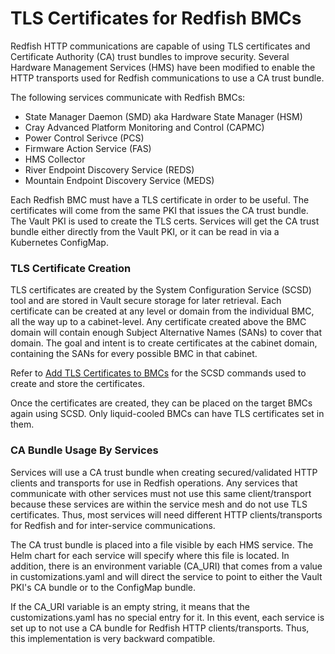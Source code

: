 # TLS Certificates for Redfish BMCs

Redfish HTTP communications are capable of using TLS certificates and Certificate Authority \(CA\) trust
bundles to improve security. Several Hardware Management Services \(HMS\) have been modified to enable the
HTTP transports used for Redfish communications to use a CA trust bundle.

The following services communicate with Redfish BMCs:

- State Manager Daemon \(SMD\) aka Hardware State Manager \(HSM\)
- Cray Advanced Platform Monitoring and Control \(CAPMC\)
- Power Control Serivce \(PCS\)
- Firmware Action Service \(FAS\)
- HMS Collector
- River Endpoint Discovery Service \(REDS\)
- Mountain Endpoint Discovery Service \(MEDS\)

Each Redfish BMC must have a TLS certificate in order to be useful. The certificates will come from the same
PKI that issues the CA trust bundle. The Vault PKI is used to create the TLS certs. Services will get the CA
trust bundle either directly from the Vault PKI, or it can be read in via a Kubernetes ConfigMap.

### TLS Certificate Creation

TLS certificates are created by the System Configuration Service \(SCSD\) tool and are stored in Vault secure
storage for later retrieval. Each certificate can be created at any level or domain from the individual BMC,
all the way up to a cabinet-level. Any certificate created above the BMC domain will contain enough Subject
Alternative Names \(SANs\) to cover that domain. The goal and intent is to create certificates at the cabinet
domain, containing the SANs for every possible BMC in that cabinet.

Refer to [Add TLS Certificates to BMCs](Add_TLS_Certificates_to_BMCs.md) for the SCSD commands used to create
and store the certificates.

Once the certificates are created, they can be placed on the target BMCs again using SCSD. Only liquid-cooled
BMCs can have TLS certificates set in them.

### CA Bundle Usage By Services

Services will use a CA trust bundle when creating secured/validated HTTP clients and transports for use in
Redfish operations. Any services that communicate with other services must not use this same client/transport
because these services are within the service mesh and do not use TLS certificates. Thus, most services will
need different HTTP clients/transports for Redfish and for inter-service communications.

The CA trust bundle is placed into a file visible by each HMS service. The Helm chart for each service will
specify where this file is located. In addition, there is an environment variable \(CA\_URI\) that comes from
a value in customizations.yaml and will direct the service to point to either the Vault PKI's CA bundle or to
the ConfigMap bundle.

If the CA\_URI variable is an empty string, it means that the customizations.yaml has no special entry for it.
In this event, each service is set up to not use a CA bundle for Redfish HTTP clients/transports. Thus, this
implementation is very backward compatible.

